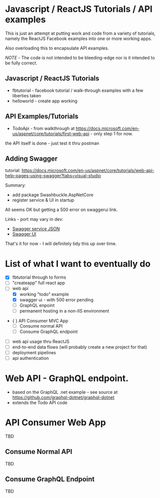 # Javascript / ReactJS Tutorials / API examples

This is just an attempt at putting work and code from a variety of tutorials, namely the ReactJS Facebook examples into one or more working apps.  

Also overloading this to encapsulate API examples.

*NOTE* - The code is not intended to be bleeding-edge nor is it intended to be fully correct.

## Javascript / ReactJS Tutorials
- fbtutorial - facebook tutorial / walk-through examples with a few liberties taken
- helloworld - create app working

## API Examples/Tutorials
- TodoApi - from walkthrough at https://docs.microsoft.com/en-us/aspnet/core/tutorials/first-web-api - only step 1 for now. 

the API itself is done - just test it thru postman

## Adding Swagger

tutorial: https://docs.microsoft.com/en-us/aspnet/core/tutorials/web-api-help-pages-using-swagger?tabs=visual-studio

Summary:
- add package Swashbuckle.AspNetCore
- register service & UI in startup

All seems OK but getting a 500 error on swaggerui link.

Links - port may vary in dev:
* [Swagger service JSON](http://localhost:61022/swagger/v1/swagger.json)
* [Swagger UI](http://localhost:61022/swagger)

That's it for now - I will definitely tidy this up over time.

# List of what I want to eventually do

- [x] fbtutorial through to forms
- [ ] "createapp" full react app
- [ ] web api 
  - [x] working "todo" example
  - [x] swagger ui - with 500 error pending
  - [ ] GraphQL enpoint
  - [ ] permanent hosting in a non-IIS environment
- { } API Consumer MVC App
  - [ ] Consume normal API
  - [ ] Consume GraphQL endpoint
 - [ ] web api usage thru ReactJS
 - [ ] end-to-end data flows (will probably create a new project for that)
 - [ ] deployment pipelines
 - [ ] api authentication
 
# Web API - GraphQL endpoint.

- based on the GraphQL .net example - see source at https://github.com/graphql-dotnet/graphql-dotnet
- extends the Todo API code


 
# API Consumer Web App

TBD

## Consume Normal API

TBD

## Consume GraphQL Endpoint

TBD 